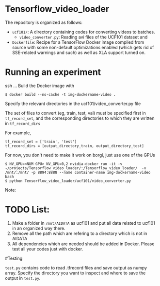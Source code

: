 # Tensorflow_video_loader

The repository is organized as follows:

* `ucf101/`: A directory containing codes for converting videos to batches.
  - `video_converter.py`: Reading avi files of the UCF101 dataset and 
* `Dockerfile`: Recipe for a TensorFlow Docker image compiled from source with
  some non-default optimizations enabled (which gets rid of SSE-related warnings
  and such) as well as XLA support turned on.

# Running an experiment
ssh ...
Build the Docker image with

```docker build
$ docker build --no-cache -t img-dockername-video . 
```
Specify the relevant directories in the ucf101/video_converter.py file

The set of files to convert (eg, train, test, val) must be specified first in ```tf_record_set```, and the corresponding directories to which they are written in ```tf_record_dirs``` 

For example, 
```
tf_record_set = ['train', 'test']
tf_record_dirs = [output_directory_train, output_directory_test] 
``` 



For now, you don't need to make it work on borgi, just use
one of the GPUs
```
$ NV_GPU=<NUM GPU> NV_GPU=0,2 nvidia-docker run -it -v ~/projects/Tensorflow_video_loader/:/Tensorflow_video_loader/  -v /mnt/:/mnt/ -p 8894:8888 --name container-name img-dockername-video bash
$ python Tensorflow_video_loader/ucf101/video_converter.py
```
Note:



# TODO List:
1. Make a folder in ```/mnt/AIDATA``` as ucf101 and put all data related to ucf101 in an organized way there.
2. Remove all the path which are refering to a directory which is not in AIDATA
3. All dependencies which are needed should be added in Docker. Please test all your codes just with docker.




#Testing

`test.py` contains code to read .tfrecord files and save output as numpy array. Specify the directory you want to inspect and where to save the output in `test.py`.
